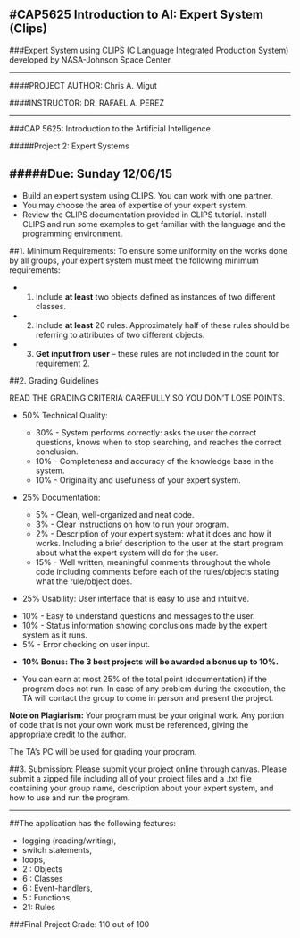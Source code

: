 #CAP5625 Introduction to AI: Expert System (Clips)
-----------------------------------------------------------------------------------------------------------
###Expert System using CLIPS (C Language Integrated Production System) developed by NASA-Johnson Space Center.

-----------------------------------------------------------------------------------------------------------

####PROJECT AUTHOR: Chris A. Migut

####INSTRUCTOR:   	DR. RAFAEL A. PEREZ

-----------------------------------------------------------------------------------------------------------

###CAP 5625: Introduction to the Artificial Intelligence 

#####Project 2: Expert Systems 

#####Due: Sunday 12/06/15
-----------------------------------------------------------------------------------------------------------
- Build an expert system using CLIPS. You can work with one partner. 
- You may choose the area of expertise of your expert system.
- Review the CLIPS documentation provided in CLIPS tutorial. Install CLIPS and run some examples to get familiar with the language and the programming environment. 

##1. Minimum Requirements: 
To ensure some uniformity on the works done by all groups, your expert system must meet the following minimum requirements: 

- 1. Include **at least** two objects defined as instances of two different classes. 
- 2. Include **at least** 20 rules. Approximately half of these rules should be referring to attributes of two different objects. 
- 3. **Get input from user** – these rules are not included in the count for requirement 2. 
 

##2. Grading Guidelines 

READ THE GRADING CRITERIA CAREFULLY SO YOU DON’T LOSE POINTS. 

- 50% Technical Quality: 
  * 30% - System performs correctly: asks the user the correct questions, knows when to stop searching, and reaches the correct conclusion.
  * 10% - Completeness and accuracy of the knowledge base in the system. 
  * 10% - Originality and usefulness of your expert system. 
	
	
- 25% Documentation: 
  * 5% - Clean, well-organized and neat code. 
  * 3% - Clear instructions on how to run your program. 
  * 2% - Description of your expert system: what it does and how it works. Including a brief description to the user at the start program about what the expert system will do for the user. 
  * 15% - Well written, meaningful comments throughout the whole code including comments before each of the rules/objects stating what the rule/object does. 
	
 - 25% Usability: User interface that is easy to use and intuitive.
  * 10% - Easy to understand questions and messages to the user. 
  * 10% - Status information showing conclusions made by the expert system as it runs. 
  * 5% - Error checking on user input. 

- **10% Bonus: The 3 best projects will be awarded a bonus up to 10%.**  


- You can earn at most 25% of the total point (documentation) if the program does not run.  In case of any problem during the execution, the TA will contact the group to come in person and present the project. 

**Note on Plagiarism:** Your program must be your original work. Any portion of code that is not your own work must be referenced, giving the appropriate credit to the author. 

The TA’s PC will be used for grading your program.

##3. Submission: 
Please submit your project online through canvas. Please submit a zipped file including all of your project files and a .txt file containing your group name, description about your expert system, and how to use and run the program.  

-----------------------------------------------------------------------------------------------------------
##The application has the following features:
- logging (reading/writing), 
- switch statements, 
- loops,
- 2 : Objects
- 6 : Classes
- 6 : Event-handlers, 
- 5 : Functions, 
- 21: Rules

###Final Project Grade: 110 out of 100
